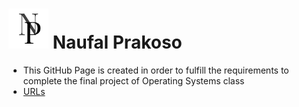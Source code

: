 # <img src="Logo.png" width="64"> Naufal Prakoso

* This GitHub Page is created in order to fulfill the requirements to complete the final project of Operating Systems class
* [URLs](URLs/)
